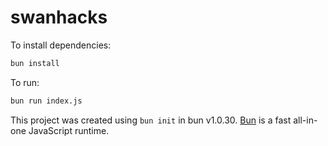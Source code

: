 # swanhacks

To install dependencies:

```bash
bun install
```

To run:

```bash
bun run index.js
```

This project was created using `bun init` in bun v1.0.30. [Bun](https://bun.sh) is a fast all-in-one JavaScript runtime.
